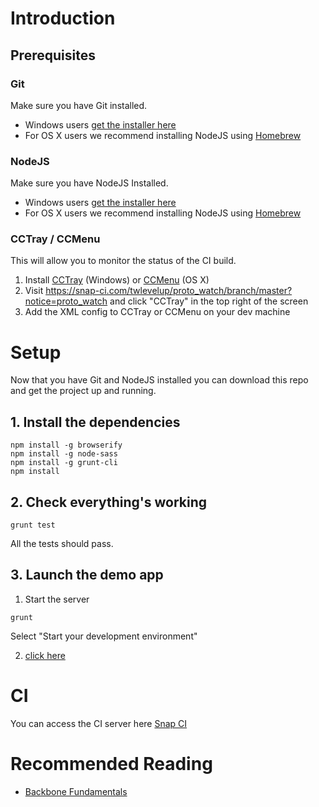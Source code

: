 # Introduction

## Prerequisites

### Git

Make sure you have Git installed.

- Windows users [get the installer here](http://git-scm.com/)
- For OS X users we recommend installing NodeJS using [Homebrew](http://brew.sh/)


### NodeJS

Make sure you have NodeJS Installed.

- Windows users [get the installer here](https://nodejs.org/download/)
- For OS X users we recommend installing NodeJS using [Homebrew](http://brew.sh/)

### CCTray / CCMenu

This will allow you to monitor the status of the CI build.

1. Install [CCTray](http://www.cruisecontrolnet.org/projects/cctray) (Windows) or [CCMenu](http://ccmenu.org/) (OS X)
2. Visit https://snap-ci.com/twlevelup/proto_watch/branch/master?notice=proto_watch and click "CCTray" in the top right of the screen
3. Add the XML config to CCTray or CCMenu on your dev machine


# Setup

Now that you have Git and NodeJS installed you can download this repo and get the project up and running.

## 1. Install the dependencies

```shell
npm install -g browserify
npm install -g node-sass
npm install -g grunt-cli
npm install
```

## 2. Check everything's working

```shell
grunt test
```

All the tests should pass.

## 3. Launch the demo app

1. Start the server

```shell
grunt
```

Select "Start your development environment"

2. [click here](http://localhost:9001)

# CI

You can access the CI server here [Snap CI](https://snap-ci.com/twlevelup/proto_watch/branch/master?notice=proto_watch)

# Recommended Reading

- [Backbone Fundamentals](http://addyosmani.github.io/backbone-fundamentals/)
